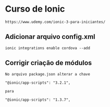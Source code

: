 # Curso de Ionic
    https://www.udemy.com/ionic-3-para-iniciantes/
## Adicionar arquivo config.xml
    ionic integrations enable cordova --add

## Corrigir criação de módulos
    No arquivo package.json alterar a chave

    "@ionic/app-scripts": "3.2.1",

    para

    "@ionic/app-scripts": "1.3.7",

